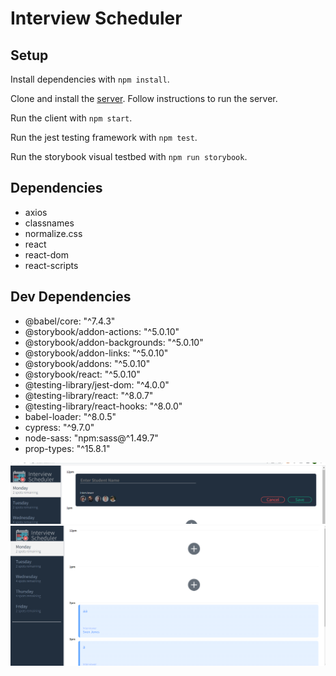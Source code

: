 # Interview Scheduler

## Setup

Install dependencies with `npm install`.

Clone and install the
[server](https://github.com/lighthouse-labs/scheduler-api). Follow
instructions to run the server.

Run the client with `npm start`.

Run the jest testing framework with `npm test`.

Run the storybook visual testbed with `npm run storybook`.

## Dependencies
* axios
* classnames
* normalize.css
* react
* react-dom
* react-scripts 

## Dev Dependencies
* @babel/core: "^7.4.3"
* @storybook/addon-actions: "^5.0.10"
* @storybook/addon-backgrounds: "^5.0.10"
* @storybook/addon-links: "^5.0.10"
* @storybook/addons: "^5.0.10"
* @storybook/react: "^5.0.10"
* @testing-library/jest-dom: "^4.0.0"
* @testing-library/react: "^8.0.7"
* @testing-library/react-hooks: "^8.0.0"
* babel-loader: "^8.0.5"
* cypress: "^9.7.0"
* node-sass: "npm:sass@^1.49.7"
* prop-types: "^15.8.1"


![screenshot1](https://github.com/Harjas101/Interview-Scheduler/blob/master/scheduler2.png?raw=true)
![screenshot2](https://github.com/Harjas101/Interview-Scheduler/blob/master/scheduler.png?raw=true)